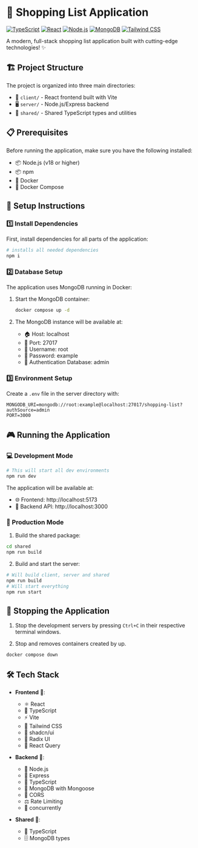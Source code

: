 # 🛒 Shopping List Application

[![TypeScript](https://img.shields.io/badge/TypeScript-007ACC?style=for-the-badge&logo=typescript&logoColor=white)](https://www.typescriptlang.org/)
[![React](https://img.shields.io/badge/React-20232A?style=for-the-badge&logo=react&logoColor=61DAFB)](https://reactjs.org/)
[![Node.js](https://img.shields.io/badge/Node.js-43853D?style=for-the-badge&logo=node.js&logoColor=white)](https://nodejs.org/)
[![MongoDB](https://img.shields.io/badge/MongoDB-4EA94B?style=for-the-badge&logo=mongodb&logoColor=white)](https://www.mongodb.com/)
[![Tailwind CSS](https://img.shields.io/badge/Tailwind_CSS-38B2AC?style=for-the-badge&logo=tailwind-css&logoColor=white)](https://tailwindcss.com/)

A modern, full-stack shopping list application built with cutting-edge technologies! ✨

## 🏗️ Project Structure

The project is organized into three main directories:
- 📱 `client/` - React frontend built with Vite
- 🖥️ `server/` - Node.js/Express backend
- 🤝 `shared/` - Shared TypeScript types and utilities

## 📋 Prerequisites

Before running the application, make sure you have the following installed:
- 📦 Node.js (v18 or higher)
- 📦 npm
- 🐳 Docker
- 🐳 Docker Compose

## 🚀 Setup Instructions

### 1️⃣ Install Dependencies

First, install dependencies for all parts of the application:

```bash
# installs all needed dependencies
npm i
```

### 2️⃣ Database Setup

The application uses MongoDB running in Docker:

1. Start the MongoDB container:
   ```bash
   docker compose up -d
   ```

2. The MongoDB instance will be available at:
   - 🏠 Host: localhost
   - 🔌 Port: 27017
   - 👤 Username: root
   - 🔑 Password: example
   - 🔐 Authentication Database: admin

### 3️⃣ Environment Setup

Create a `.env` file in the server directory with:
```env
MONGODB_URI=mongodb://root:example@localhost:27017/shopping-list?authSource=admin
PORT=3000
```

## 🎮 Running the Application

### 💻 Development Mode

```bash
# This will start all dev environments
npm run dev
```

The application will be available at:
- 🌐 Frontend: http://localhost:5173
- 🔌 Backend API: http://localhost:3000

### 🚀 Production Mode

1. Build the shared package:
```bash
cd shared
npm run build
```

2. Build and start the server:
```bash
# Will build client, server and shared
npm run build
# Will start everything
npm run start
```

## 🛑 Stopping the Application

1. Stop the development servers by pressing `Ctrl+C` in their respective terminal windows.

2. Stop and removes containers created by up.
```bash
docker compose down
```

## 🛠️ Tech Stack

- **Frontend** 🎨:
  - ⚛️ React
  - 📝 TypeScript
  - ⚡ Vite
  - 🎨 Tailwind CSS
  - 🎯 shadcn/ui
  - 🎪 Radix UI
  - 🔄 React Query

- **Backend** 🔧:
  - 💚 Node.js
  - 🚂 Express
  - 📝 TypeScript
  - 🍃 MongoDB with Mongoose
  - 🔄 CORS
  - ⚖️ Rate Limiting
  - 🔄 concurrently

- **Shared** 🤝:
  - 📝 TypeScript
  - 🗄️ MongoDB types
